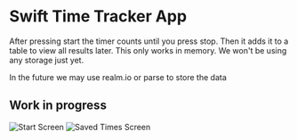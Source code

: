 # Swift Time Tracker App

After pressing start the timer counts until you press stop. Then it adds it to a table to view all results later. This only works in memory. We won't be using any storage just yet.

In the future we may use realm.io or parse to store the data

## Work in progress

![Start Screen](https://dl.dropboxusercontent.com/u/10116/timerAssets/StartTimer320.png)
![Saved Times Screen](https://dl.dropboxusercontent.com/u/10116/timerAssets/SavedTimes320.png)
